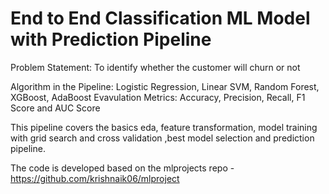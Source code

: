 # End to End Classification ML Model with Prediction Pipeline

Problem Statement: To identify whether the customer will churn or not

Algorithm in the Pipeline: Logistic Regression, Linear SVM, Random Forest, XGBoost, AdaBoost
Evavulation Metrics: Accuracy, Precision, Recall, F1 Score and AUC Score

This pipeline covers the basics eda, feature transformation, model training with grid search and cross validation ,best model selection and prediction pipeline.

The code is developed based on the mlprojects repo - https://github.com/krishnaik06/mlproject
